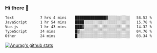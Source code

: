 ### Hi there 👋



<!--
**webB1an/webB1an** is a ✨ _special_ ✨ repository because its `README.md` (this file) appears on your GitHub profile.

Here are some ideas to get you started:

- 🔭 I’m currently working on ...
- 🌱 I’m currently learning ...
- 👯 I’m looking to collaborate on ...
- 🤔 I’m looking for help with ...
- 💬 Ask me about ...
- 📫 How to reach me: ...
- 😄 Pronouns: ...
- ⚡ Fun fact: ...
-->

<!--START_SECTION:waka-->

```txt
Text            7 hrs 4 mins    ██████████████▓░░░░░░░░░░   58.52 %
JavaScript      1 hr 54 mins    ████░░░░░░░░░░░░░░░░░░░░░   15.78 %
Vue.js          1 hr 43 mins    ███▓░░░░░░░░░░░░░░░░░░░░░   14.32 %
TypeScript      34 mins         █▒░░░░░░░░░░░░░░░░░░░░░░░   04.76 %
Other           24 mins         █░░░░░░░░░░░░░░░░░░░░░░░░   03.34 %
```

<!--END_SECTION:waka-->


[![Anurag's github stats](https://github-readme-stats.vercel.app/api?username=webB1an&show_icons=true&theme=radical)](https://github.com/anuraghazra/github-readme-stats)

